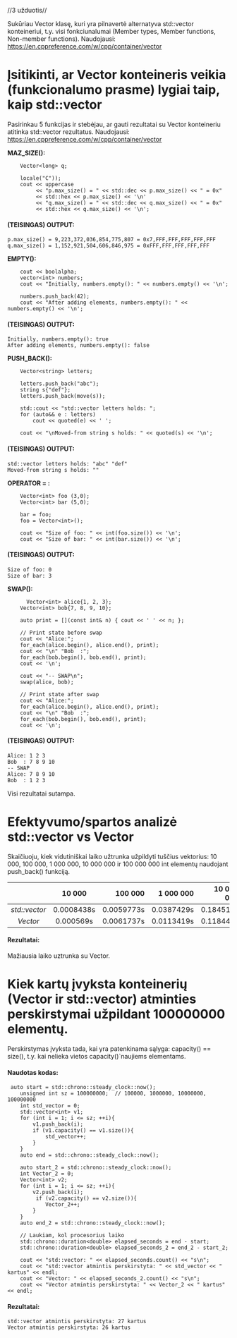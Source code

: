 //3 užduotis//

Sukūriau Vector klasę, kuri yra pilnavertė alternatyva std::vector konteineriui, t.y. visi fonkciunalumai (Member types, Member functions, Non-member functions). Naudojausi: https://en.cppreference.com/w/cpp/container/vector

# Įsitikinti, ar Vector konteineris veikia (funkcionalumo prasme) lygiai taip, kaip std::vector

Pasirinkau 5 funkcijas ir stebėjau, ar gauti rezultatai su Vector konteineriu atitinka std::vector rezultatus. Naudojausi: https://en.cppreference.com/w/cpp/container/vector

**MAZ_SIZE():**

``` Vector<char> p;
    Vector<long> q;
 
    locale("C"));
    cout << uppercase
         << "p.max_size() = " << std::dec << p.max_size() << " = 0x"
         << std::hex << p.max_size() << '\n'
         << "q.max_size() = " << std::dec << q.max_size() << " = 0x"
         << std::hex << q.max_size() << '\n';
```

#### (TEISINGAS) OUTPUT:

```
p.max_size() = 9,223,372,036,854,775,807 = 0x7,FFF,FFF,FFF,FFF,FFF
q.max_size() = 1,152,921,504,606,846,975 = 0xFFF,FFF,FFF,FFF,FFF
```
**EMPTY():**

```
    cout << boolalpha;
    vector<int> numbers;
    cout << "Initially, numbers.empty(): " << numbers.empty() << '\n';
 
    numbers.push_back(42);
    cout << "After adding elements, numbers.empty(): " << numbers.empty() << '\n';
```

#### (TEISINGAS) OUTPUT:

```
Initially, numbers.empty(): true
After adding elements, numbers.empty(): false
```
**PUSH_BACK():**

```
    Vector<string> letters;
 
    letters.push_back("abc");
    string s{"def"};
    letters.push_back(move(s));
 
    std::cout << "std::vector letters holds: ";
    for (auto&& e : letters)
        cout << quoted(e) << ' ';
 
    cout << "\nMoved-from string s holds: " << quoted(s) << '\n';
```

#### (TEISINGAS) OUTPUT:

```
std::vector letters holds: "abc" "def"
Moved-from string s holds: ""
```
**OPERATOR = :**

```
    Vector<int> foo (3,0);
    Vector<int> bar (5,0);

    bar = foo;
    foo = Vector<int>();

    cout << "Size of foo: " << int(foo.size()) << '\n';
    cout << "Size of bar: " << int(bar.size()) << '\n';

```

#### (TEISINGAS) OUTPUT:

```
Size of foo: 0
Size of bar: 3

```
**SWAP():**

```
      Vector<int> alice{1, 2, 3};
    Vector<int> bob{7, 8, 9, 10};
 
    auto print = [](const int& n) { cout << ' ' << n; };
 
    // Print state before swap
    cout << "Alice:";
    for_each(alice.begin(), alice.end(), print);
    cout << "\n" "Bob  :";
    for_each(bob.begin(), bob.end(), print);
    cout << '\n';
 
    cout << "-- SWAP\n";
    swap(alice, bob);
 
    // Print state after swap
    cout << "Alice:";
    for_each(alice.begin(), alice.end(), print);
    cout << "\n" "Bob  :";
    for_each(bob.begin(), bob.end(), print);
    cout << '\n';
```

#### (TEISINGAS) OUTPUT:

```
Alice: 1 2 3
Bob  : 7 8 9 10
-- SWAP
Alice: 7 8 9 10
Bob  : 1 2 3
```

Visi rezultatai sutampa.

# Efektyvumo/spartos analizė std::vector vs Vector

Skaičiuoju, kiek vidutiniškai laiko užtrunka užpildyti tuščius vektorius: 10 000, 100 000, 1 000 000, 10 000 000 
ir 100 000 000 int elementų naudojant push_back() funkciją. 

|                 |   10 000   |   100 000  |  1 000 000 | 10 000 000 | 100 000 000 |  iš viso   |
|:---------------:|:----------:|-----------:| ----------:|-----------:|------------:|-----------:|
| _std::vector_   | 0.0008438s | 0.0059773s | 0.0387429s | 0.184515s  |  1.4759s    | 1,705979s  |
| _Vector_        | 0.000569s  | 0.0061737s | 0.0113419s | 0.118442s  |  1.14663s   | 1,2831566s |

#### Rezultatai:

Mažiausia laiko uztrunka su Vector.

# Kiek kartų įvyksta konteinerių (Vector ir std::vector) atminties perskirstymai užpildant 100000000 elementų.

Perskirstymas įvyksta tada, kai yra patenkinama sąlyga: capacity() == size(), t.y. kai nelieka vietos capacity()`naujiems elementams.

#### Naudotas kodas:

```
 auto start = std::chrono::steady_clock::now();
    unsigned int sz = 100000000;  // 100000, 1000000, 10000000, 100000000
    int std_vector = 0;
    std::vector<int> v1;
    for (int i = 1; i <= sz; ++i){
        v1.push_back(i);
        if (v1.capacity() == v1.size()){
            std_vector++;
        } 
    }
    auto end = std::chrono::steady_clock::now();

    auto start_2 = std::chrono::steady_clock::now();
    int Vector_2 = 0;
    Vector<int> v2;
    for (int i = 1; i <= sz; ++i){
        v2.push_back(i);
         if (v2.capacity() == v2.size()){
            Vector_2++;
        }
    }
    auto end_2 = std::chrono::steady_clock::now();

    // Laukiam, kol procesorius laiko
    std::chrono::duration<double> elapsed_seconds = end - start;
    std::chrono::duration<double> elapsed_seconds_2 = end_2 - start_2;

    cout << "std::vector: " << elapsed_seconds.count() << "s\n";
    cout << "std::vector atmintis perskirstyta: " << std_vector << " kartus" << endl;
    cout << "Vector: " << elapsed_seconds_2.count() << "s\n";
    cout << "Vector atmintis perskirstyta: " << Vector_2 << " kartus" << endl;
```

#### Rezultatai:
```
std::vector atmintis perskirstyta: 27 kartus
Vector atmintis perskirstyta: 26 kartus
```
